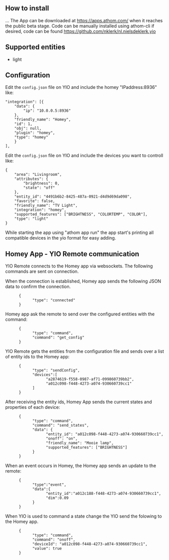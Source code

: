 
## How to install

...
The App can be downloaded at https://apps.athom.com/ when it reaches the public beta stage.
Code can be manually installed using athom-cli if desired, code can be found https://github.com/nklerk/nl.nielsdeklerk.yio

## Supported entities

- light

## Configuration

Edit the `config.json` file on YIO and include the homey "IPaddress:8936" like:

```
"integration": [{
    "data": {
        "ip": "10.0.0.5:8936"
    },
    "friendly_name": "Homey",
    "id": 1,
    "obj": null,
    "plugin": "homey",
    "type": "homey"
    }
],
```

Edit the `config.json` file on YIO and include the devices you want to controll like:

```
{
    "area": "Livingroom",
    "attributes": {
        "brightness": 0,
        "state": "off"
    },
    "entity_id": "4491b6b2-8425-487a-0921-d4d9d69da098",
    "favorite": false,
    "friendly_name": "TV Light",
    "integration": "homey",
    "supported_features": ["BRIGHTNESS", "COLORTEMP", "COLOR"],
    "type": "light"
}
```

While starting the app using "athom app run" the app start's printing all compatible devices in the yio format for easy adding.

## Homey App - YIO Remote communication

YIO Remote connects to the Homey app via websockets. The following commands are sent on connection.

When the connection is established, Homey app sends the following JSON data to confirm the connection.

```
      {
            "type": "connected"
      }
```

Homey app ask the remote to send over the configured entities with the command:

```
      {
            "type": "command",
            "command": "get_config"
      }
```

YIO Remote gets the entities from the configuration file and sends over a list of entity ids to the Homey app:

```
      {
            "type": "sendConfig",
            "devices":[
                  "a2874619-f558-0987-af71-099860739bb2",
                  "a012c098-f448-4273-a074-930660739cc1"
            ]
      }
```

After receiving the entity ids, Homey App sends the current states and properties of each device:

```
      {
            "type": "command",
            "command": "send_states",
            "data": {
                  "entity_id": "a012c098-f448-4273-a074-930660739cc1",
                  "onoff": "on",
                  "friendly_name": "Mooie lamp",
                  "supported_features": ["BRIGHTNESS"]
            }
      }
```

When an event occurs in Homey, the Homey app sends an update to the remote:

```
      {
            "type":"event",
            "data":{
                  "entity_id":"a012c188-f448-4273-a074-930660739cc1",
                  "dim":0.09
            }
      }
```

When YIO is used to command a state change the YIO send the folowing to the Homey app.

```
      {
            "type": "command",
            "command": "onoff",
            "deviceId": "a012c098-f448-4273-a074-930660739cc1",
            "value": true
      }
```

